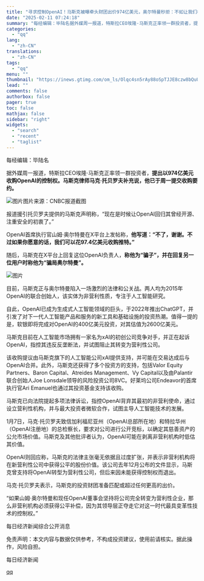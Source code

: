 ```yaml
---
title: "寻求控制OpenAI！马斯克被曝牵头财团出价974亿美元，奥尔特曼秒拒：不如让我们收购X"
date: "2025-02-11 07:24:18"
summary: "每经编辑：毕陆名据外媒周一报道，特斯拉CEO埃隆·马斯克正率领一群投资者，提出以974亿美元收购Op..."
categories:
  - "qq"
lang:
  - "zh-CN"
translations:
  - "zh-CN"
tags:
  - "qq"
menu: ""
thumbnail: "https://inews.gtimg.com/om_ls/Olqc4sn5rAy88oSpTJJE8czw8bQuUT4vMngckt-7VYUGEAA_640360/0"
lead: ""
comments: false
authorbox: false
pager: true
toc: false
mathjax: false
sidebar: "right"
widgets:
  - "search"
  - "recent"
  - "taglist"
---
```


每经编辑：毕陆名

据外媒周一报道，特斯拉CEO埃隆·马斯克正率领一群投资者，**提出以974亿美元收购OpenAI的控制权。马斯克律师马克·托贝罗夫补充说，他已于周一提交收购要约。**

![图片](https://inews.gtimg.com/om_bt/O1Ou7qLEL8Sxmt20drxnu6uouFXNc0pqt972kwbi4NXWgAA/641)图片来源：CNBC报道截图

报道援引托贝罗夫提供的马斯克声明称，“现在是时候让OpenAI回归其曾经开源、注重安全的初衷了。”

OpenAI首席执行官山姆·奥尔特曼在X平台上发帖称，**他写道：“不了，谢谢。不过如果你愿意的话，我们可以花97.4亿美元收购推特。”**

随后，马斯克在X平台上回复这位OpenAI负责人，**称他为“骗子”，并在回复另一位用户时称他为“骗局奥尔特曼”。**

![图片](https://inews.gtimg.com/om_bt/O7s7KuYmqU0_WohNo343Jx4r7_3ffdeRUD7A4G5P5PiPYAA/641)

目前，马斯克正与奥尔特曼陷入一场激烈的法律和公关战。两人均为2015年OpenAI的联合创始人，该实体为非营利性质，专注于人工智能研究。

自此，OpenAI已成为生成式人工智能领域的巨头，于2022年推出ChatGPT，并引发了对下一代人工智能产品和服务的新工具和基础设施的投资热潮。值得一提的是，软银即将完成对OpenAI的400亿美元投资，对其估值为2600亿美元。

马斯克目前在人工智能市场拥有一家名为xAI的初创公司竞争对手，并正在起诉OpenAI，指控其违反反垄断法，并试图阻止其转变为营利性公司。

该收购提议由马斯克旗下的人工智能公司xAI提供支持，并可能在交易达成后与OpenAI合并。此外，马斯克还获得了多个投资方的支持，包括Valor Equity Partners、Baron Capital、Atreides Management、Vy Capital以及由Palantir联合创始人Joe Lonsdale领导的风险投资公司8VC。好莱坞公司Endeavor的首席执行官Ari Emanuel也通过其投资基金支持该收购。

马斯克已向法院提起多项法律诉讼，指控OpenAI背弃其最初的非营利使命，通过设立营利性机构，并与最大投资者微软合作，试图主导人工智能技术的发展。

1月7日，马克·托贝罗夫致信加利福尼亚州（OpenAI总部所在地）和特拉华州（OpenAI注册地）的总检察长，要求对公司进行公开竞标，以确定其慈善资产的公允市场价值。马斯克及其他批评者认为，OpenAI可能在剥离非营利机构时低估其价值。

OpenAI则回应称，马斯克的法律主张毫无依据且过度扩张，并表示非营利机构将在新营利性公司中获得公平的股份价值。该公司去年12月公布的文件显示，马斯克曾支持将OpenAI转型为营利性公司，但后来因未能获得控制权而退出。

马克·托贝罗夫表示，马斯克的投资财团准备匹配或超过任何更高的出价。

“如果山姆·奥尔特曼和现任OpenAI董事会坚持将公司完全转变为营利性企业，那么非营利机构必须获得公平补偿，因为其领导层正夺走它对这一时代最具变革性技术的控制权。”

每日经济新闻综合公开消息

免责声明：本文内容与数据仅供参考，不构成投资建议，使用前请核实。据此操作，风险自担。

  

每日经济新闻

[qq](https://new.qq.com/rain/a/20250211A016BX00)

